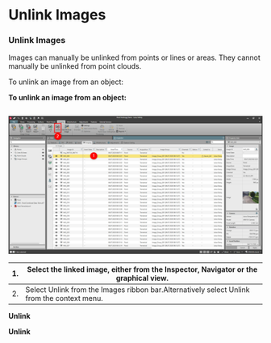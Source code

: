 # Unlink Images

### Unlink Images

Images can manually be unlinked from points or lines or areas. They cannot manually be unlinked from point clouds.

To unlink an image from an object:

**To unlink an image from an object:**

|  |  |
| --- | --- |

![Image](graphics/00804067.jpg)

| 1. | Select the linked image, either from the Inspector, Navigator or the graphical view. |
| --- | --- |
| 2. | Select Unlink from the Images ribbon bar.Alternatively select Unlink from the context menu. |

**Unlink**

**Unlink**

